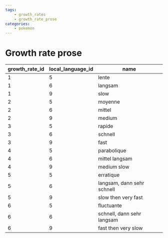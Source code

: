 ```yaml
---
tags:
    - growth_rates
    - growth_rate_prose
categories:
    - pokemon
---
```


# Growth rate prose

| growth_rate_id | local_language_id |            name            |
|----------------|-------------------|----------------------------|
| 1              | 5                 | lente                      |
| 1              | 6                 | langsam                    |
| 1              | 9                 | slow                       |
| 2              | 5                 | moyenne                    |
| 2              | 6                 | mittel                     |
| 2              | 9                 | medium                     |
| 3              | 5                 | rapide                     |
| 3              | 6                 | schnell                    |
| 3              | 9                 | fast                       |
| 4              | 5                 | parabolique                |
| 4              | 6                 | mittel langsam             |
| 4              | 9                 | medium slow                |
| 5              | 5                 | erratique                  |
| 5              | 6                 | langsam, dann sehr schnell |
| 5              | 9                 | slow then very fast        |
| 6              | 5                 | fluctuante                 |
| 6              | 6                 | schnell, dann sehr langsam |
| 6              | 9                 | fast then very slow        |
